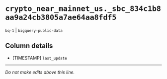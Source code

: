 # `crypto_near_mainnet_us._sbc_834c1b8aa9a24cb3805a7ae64aa8fdf5`
`bq-1` | `bigquery-public-data`

## Column details
* [TIMESTAMP] `last_update`

-------------------------------------------------------------------------------
*Do not make edits above this line.*
